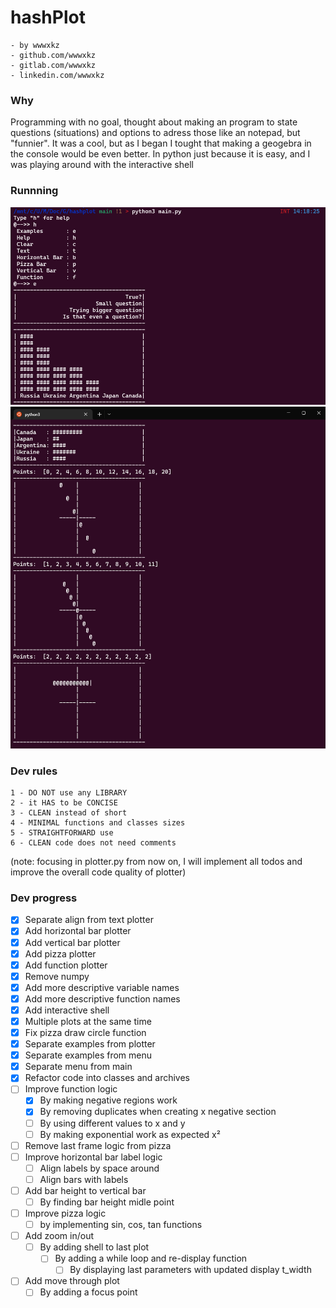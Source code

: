 # hashPlot
```
- by wwwxkz
- github.com/wwwxkz
- gitlab.com/wwwxkz
- linkedin.com/wwwxkz
```
### Why
Programming with no goal, thought about making an program to state questions (situations) and options to adress those like an notepad, but "funnier". It was a cool, but as I began I tought that making a geogebra in the console would be even better. In python just because it is easy, and I was playing around with the interactive shell

### Runnning
![](https://github.com/wwwxkz/hashPlot/blob/main/README/0.png)
![](https://github.com/wwwxkz/hashPlot/blob/main/README/1.png)

### Dev rules
```
1 - DO NOT use any LIBRARY 
2 - it HAS to be CONCISE
3 - CLEAN instead of short
4 - MINIMAL functions and classes sizes
5 - STRAIGHTFORWARD use
6 - CLEAN code does not need comments
```

(note: focusing in plotter.py from now on, I will implement all todos and improve the overall code quality of plotter)
### Dev progress
- [X] Separate align from text plotter
- [X] Add horizontal bar plotter
- [X] Add vertical bar plotter
- [X] Add pizza plotter
- [X] Add function plotter
- [X] Remove numpy
- [X] Add more descriptive variable names
- [X] Add more descriptive function names
- [X] Add interactive shell
- [X] Multiple plots at the same time
- [X] Fix pizza draw circle function
- [X] Separate examples from plotter
- [X] Separate examples from menu
- [X] Separate menu from main
- [X] Refactor code into classes and archives
- [ ] Improve function logic
	- [X] By making negative regions work
	- [X] By removing duplicates when creating x negative section
	- [ ] By using different values to x and y
	- [ ] By making exponential work as expected x²
- [ ] Remove last frame logic from pizza
- [ ] Improve horizontal bar label logic
	- [ ] Align labels by space around
	- [ ] Align bars with labels 
- [ ] Add bar height to vertical bar
	- [ ] By finding bar height midle point
- [ ] Improve pizza logic
	- [ ] by implementing sin, cos, tan functions
- [ ] Add zoom in/out
	- [ ] By adding shell to last plot
		- [ ] By adding a while loop and re-display function
			- [ ] By displaying last parameters with updated display t_width
- [ ] Add move through plot
	- [ ] By adding a focus point